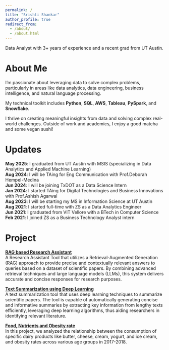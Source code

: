 ```yaml
---
permalink: /
title: "Srishti Shankar"
author_profile: true
redirect_from: 
  - /about/
  - /about.html
---
```


Data Analyst with 3+ years of experience and a recent grad from UT Austin. 

About Me
======
I’m passionate about leveraging data to solve complex problems, particularly in areas like data analytics, data engineering, business intelligence, and natural language processing.

My technical toolkit includes **Python**, **SQL**, **AWS**, **Tableau**, **PySpark**, and **Snowflake**.

I thrive on creating meaningful insights from data and solving complex real-world challenges. Outside of work and academics, I enjoy a good matcha and some vegan sushi! 

Updates
======
**May 2025**: I graduated from UT Austin with MSIS (specializing in Data Analytics and Applied Machine Learning) <br>
**Aug 2024**: I will be TAing for Eng Communication with Prof.Deborah Hempel-Medina <br>
**Jun 2024**: I will be joining TxDOT as a Data Science Intern <br>
**Jan 2024**: I started TAing for Digital Technologies and Business Innovations with Prof.Ashish Agarwal <br>
**Aug 2023**: I will be starting my MS in Information Science at UT Austin <br>
**Aug 2021**: I started full-time with ZS as a Data Analytics Engineer <br>
**Jun 2021**: I graduated from VIT Vellore with a BTech in Computer Science <br>
**Feb 2021**: I joined ZS as a Business Technology Analyst intern <br>

Project
======
**[RAG based Research Assistant](https://github.com/srishtishankar/RAG-research-assistant)** <br>
A Research Assistant Tool that utilizes a Retrieval-Augmented Generation (RAG) approach to provide precise and contextually relevant answers to queries based on a dataset of scientific papers. By combining advanced retrieval techniques and large language models (LLMs), this system delivers accurate and concise responses for research purposes. <br>

**[Text Summarization using Deep Learning](https://github.com/srishtishankar/sds384-text-summarization)** <br>
A text summarization tool that uses deep learning techniques to summarize scientific papers. The tool is capable of automatically generating concise and informative summaries by extracting key information from lengthy texts efficiently, leveraging deep learning algorithms, thus aiding researchers in identifying relevant literature. <br>

**[Food, Nutrients and Obesity rate](https://github.com/srishtishankar/data-wrangling)** <br> 
In this project, we analyzed the relationship between the consumption of specific dairy products like butter, cheese, cream, yogurt, and ice cream, and obesity rates across various age groups in 2017-2018. <br>
